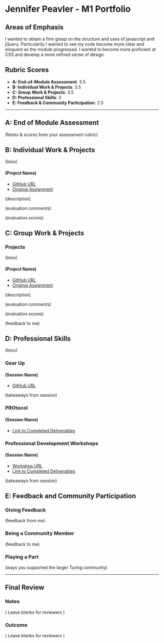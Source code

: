 # Jennifer Peavler - M1 Portfolio

## Areas of Emphasis

I wanted to obtain a firm grasp on the structure and uses of javascript and jQuery.  Particularily I wanted to see my code become more clear and eloquent as the module progressed.  I wanted to become more proficient at CSS and develop a more refined sense of design.  

## Rubric Scores

*   **A: End-of-Module Assessment**: 3.5
*   **B: Individual Work & Projects**: 3.5
*   **C: Group Work & Projects**: 3.5
*   **D: Professional Skills**: 3
*   **E: Feedback & Community Participation**: 2.5

-----------------------

## A: End of Module Assessment

(Notes & scores from your assessment rubric)


## B: Individual Work & Projects

(Intro)

#### (Project Name)

*   [GitHub URL]()
*   [Original Assignment]()

(description)

(evaluation comments)

(evaluation scores)

## C: Group Work & Projects

### Projects

(Intro)

#### (Project Name)

*   [GitHub URL]()
*   [Original Assignment]()

(description)

(evaluation comments)

(evaluation scores)

(feedback to me)

## D: Professional Skills
(Intro)

### Gear Up
#### (Session Name)

*   [GitHub URL]()

(takeaways from session)

### PROtocol
#### (Session Name)

*   [Link to Completed Deliverables]()

### Professional Development Workshops
#### (Session Name)

*   [Workshop URL]()
*   [Link to Completed Deliverables]()

(takeaways from session)

## E: Feedback and Community Participation

### Giving Feedback

(feedback from me)

### Being a Community Member

(feedback to me)

### Playing a Part

(ways you supported the larger Turing community)

------------------

## Final Review

### Notes

( Leave blanks for reviewers )

### Outcome

( Leave blanks for reviewers )

